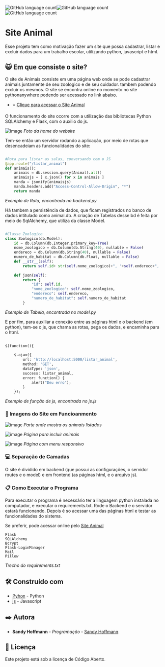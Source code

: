  <img alt="GitHub language count" src="https://img.shields.io/badge/python-v3.7-purple"><img alt="GitHub language count" src="https://img.shields.io/badge/flask-v1.1.1-purple"><img alt="GitHub language count" src="https://img.shields.io/badge/Code-Open%20Source-purple">
<h1>Site Animal</h1>

Esse projeto tem como motivação fazer um site que possa cadastrar, listar e excluir dados para um trabalho escolar, utilizando python, javascript e html.

## 😺 Em que consiste o site?

O site de Animais consiste em uma página web onde se pode cadastrar animais juntamente de seu zoologico e de seu cuidador. tambem podendo excluir os mesmos. O site se encontra online no momento no site pythonanywhere podendo ser acessado no link abaixo.

* :star: <a href="http://sandyhoffmann.pythonanywhere.com/html/home.html">Clique para acessar o Site Animal</a>

O funcionamento do site ocorre com a utilização das bibliotecas Python SQLAlchemy  e Flask, com o auxilio do js.

![image](https://user-images.githubusercontent.com/60969091/111725963-c5a5d580-8846-11eb-8672-4cde7da30017.png)
<i>Foto da home do website</i>

Tem-se então um servidor rodando a aplicação, por meio de rotas que desencadeiam as funcionalidades do site:

~~~python

#Rota para listar as salas, conversando com o JS
@app.route("/listar_animal")
def animais():
    animais = db.session.query(Animal).all()
    animaisjs = [ x.json() for x in animais ]
    manda = jsonify(animaisjs)
    manda.headers.add("Access-Control-Allow-Origin", "*") 
    return manda

~~~
<i>Exemplo de Rota, encontrada no backend.py</i>

Há tambem a persistência de dados, que ficam registrados no banco de dados intitulado como animal.db.
A criação de Tabelas desse bd é feita por meio do SqlAlchemy, que utiliza da classe Model.

~~~python

#Classe Zoologico
class Zoologico(db.Model):
    id = db.Column(db.Integer,primary_key=True)
    nome_zoologico = db.Column(db.String(40), nullable = False)
    endereco = db.Column(db.String(40), nullable = False)
    numero_de_habitat = db.Column(db.Float, nullable = False)
    def __str__(self):
        return self.id+ str(self.nome_zoologico)+", "+self.endereco+", "+str(self.numero_de_habitat)
    
    def json(self):
        return {
            "id": self.id,
            "nome_zoologico": self.nome_zoologico,
            "endereco": self.endereco,
            "numero_de_habitat": self.numero_de_habitat
        }
~~~
<i>Exemplo de Tabela, encontrada no model.py</i>

E por fim, para auxiliar a conexão entre as páginas html e o backend (em python), tem-se o js, que chama as rotas, pega os dados, e encaminha para o html.

~~~python
  
$(function(){ 
    
    $.ajax({
        url: 'http://localhost:5000/listar_animal',
        method: 'GET',
        dataType: 'json', 
        success: listar_animal, 
        error: function() {
            alert("Deu erro");
        }
    });
~~~
<i>Exemplo de função de js, encontrada no js.js</i>

### 🔗 Imagens do Site em Funcioanmento

![image](https://user-images.githubusercontent.com/60969091/111726404-ac515900-8847-11eb-89bf-2fb5ac272877.png)
<i>Parte onde mostra os animais listados</i>

![image](https://user-images.githubusercontent.com/60969091/111726618-0d792c80-8848-11eb-832a-46f90969e904.png)
<i>Página para incluir animais</i>

![image](https://user-images.githubusercontent.com/60969091/111726693-313c7280-8848-11eb-922d-f8e8fd7810f0.png)
<i>Página com menu responsivo</i>

### 💻 Separação de Camadas

O site é dividido em backend (que possui as configurações, o servidor routes e o model) e em frontend (as páginas html, e o arquivo js).

### 📋 Como Executar o Programa

Para executar o programa é necessário ter a linguagem python instalada no computador, e executar o requirements.txt.
Rode o Backend e o servidor estará funcionando. Depois é so acessar uma das páginas html e testar as funcionalidades do sistema.

Se preferir, pode acessar online pelo <a href="http://sandyhoffmann.pythonanywhere.com/html/home.html">Site Animal</a>

```
Flask
SQLAlchemy
Bcrypt
Flask-LoginManager
Mail
Pillow
```
<i>Trecho do requirements.txt</i>


## 🛠️ Construído com

* [Pyhon](https://www.python.org/) - Python
* [js](https://developer.mozilla.org/pt-BR/docs/Web/JavaScript) - Javascript

## ✒️ Autora

* **Sandy Hoffmann** - *Programação* - [Sandy Hoffmann](https://github.com/SandyHoffmann)

## 📄 Licença

Este projeto está sob a licença de Código Aberto.
